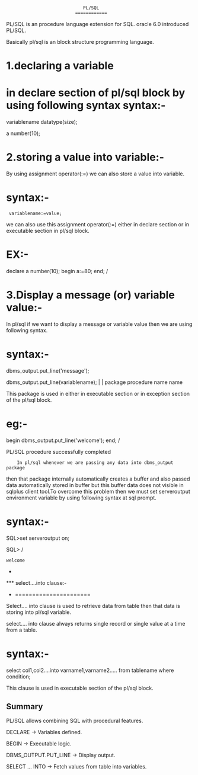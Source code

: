 
            
                                 PL/SQL
                              ============

PL/SQL is an procedure language extension for SQL. oracle 6.0
 introduced PL/SQL.

Basically pl/sql is an block structure programming language.


1.declaring a variable
======================

  in declare section of pl/sql block by using following syntax
syntax:-
=======
variablename datatype(size);

a number(10);



2.storing a value into variable:-
================================

   By using assignment operator(:=) we can also store a value
into variable.


syntax:-
=======
     variablename:=value;

   we can also use this assignment operator(:=) either in declare
section or in executable section in pl/sql block.

EX:-
===
declare
a number(10);
begin
a:=80;
end;
/

3.Display a message (or) variable value:-
======================================

   In pl/sql if we want to display a message or variable value then
we are using following syntax.

syntax:-
=======
dbms_output.put_line('message');

dbms_output.put_line(variablename);
    |          |
package      procedure
name         name

   This package is used in either in executable section or in exception
section of the pl/sql block.

eg:-
===
begin
dbms_output.put_line('welcome');
end;
/

PL/SQL procedure successfully completed

        In pl/sql whenever we are passing any data into dbms_output package 
then that package internally automatically creates a buffer and also passed data automatically stored in buffer but this buffer data does not visible in sqlplus client tool.To overcome this problem then we must set serveroutput environment variable by using following syntax at sql prompt. 

syntax:-
=======
SQL>set serveroutput on;

SQL> /

    welcome


 *
*** select....into clause:- 
 *  ======================

   Select.... into clause is used to retrieve data from table then that 
data is storing into pl/sql variable.

  select.... into clause always returns single record or single value
at a time from a table.

syntax:-
=======
select col1,col2....into varname1,varname2.....
from tablename
where condition;

 This clause is used in executable section of the pl/sql block.
 ## Summary

PL/SQL allows combining SQL with procedural features.

DECLARE → Variables defined.

BEGIN → Executable logic.

DBMS_OUTPUT.PUT_LINE → Display output.

SELECT ... INTO → Fetch values from table into variables. 
